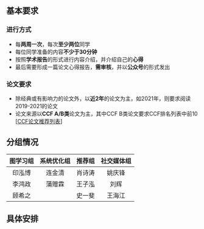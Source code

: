 ## 基本要求
### 进行方式
- 每**两周一次**，每次**至少两位**同学
- 每位同学准备的内容**不少于30分钟**
- 按照**学术报告**的形式进行内容介绍，并介绍自己的**心得**
- 最后需要形成一篇论文心得报告，**需审核**，并以**公众号**的形式发出

### 论文要求
- 除经典或有影响力的论文外，以**近2年**的论文为主，如2021年，则要求阅读2019-2021的论文
- 论文来源以**CCF A/B类**论文为主，其中CCF B类论文要求CCF排名列表中前10 [[CCF论文推荐列表](https://www.ccf.org.cn/Academic_Evaluation/By_category/)]


## 分组情况
| 图学习组 | 系统优化组 | 推荐组 | 社交媒体组 |
| :----: | :----: | :----: | :----: |
| 印泓博 | 连金清 | 肖诗涛 | 姚庆锋 |
| 李鸿政 | 蒲赠霖 | 王子泓 | 刘辉 |
| 顾希之 |  | 史一斐 | 王海江 |

## 具体安排
